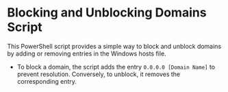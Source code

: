 # Blocking and Unblocking Domains Script

This PowerShell script provides a simple way to block and unblock domains by adding or removing entries in the Windows hosts file. 
- To block a domain, the script adds the entry `0.0.0.0 [Domain Name]` to prevent resolution. Conversely, to unblock, it removes the corresponding entry.
